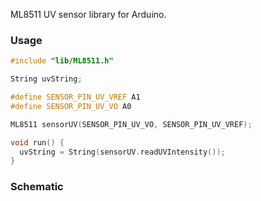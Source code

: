 ML8511 UV sensor library for Arduino.

### Usage

```c++
#include "lib/ML8511.h"

String uvString;

#define SENSOR_PIN_UV_VREF A1
#define SENSOR_PIN_UV_VO A0

ML8511 sensorUV(SENSOR_PIN_UV_VO, SENSOR_PIN_UV_VREF);

void run() {
  uvString = String(sensorUV.readUVIntensity());
}

```

### Schematic


